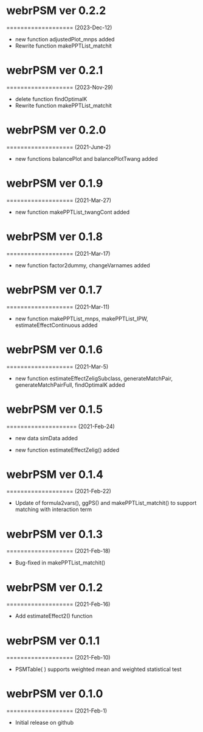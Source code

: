 # webrPSM ver 0.2.2
===================
(2023-Dec-12)

* new function adjustedPlot_mnps added
* Rewrite function makePPTList_matchit 

# webrPSM ver 0.2.1
===================
(2023-Nov-29)

* delete function findOptimalK 
* Rewrite function makePPTList_matchit  

# webrPSM ver 0.2.0
===================
(2021-June-2)

* new functions balancePlot and balancePlotTwang added


# webrPSM ver 0.1.9
===================
(2021-Mar-27)

* new function makePPTList_twangCont added

# webrPSM ver 0.1.8
===================
(2021-Mar-17)

* new function factor2dummy, changeVarnames added

# webrPSM ver 0.1.7
===================
(2021-Mar-11)

* new function makePPTList_mnps, makePPTList_IPW, estimateEffectContinuous added

# webrPSM ver 0.1.6
===================
(2021-Mar-5)

* new function estimateEffectZeligSubclass, generateMatchPair, generateMatchPairFull, findOptimalK added

# webrPSM ver 0.1.5
====================
(2021-Feb-24)

* new data simData added

* new function estimateEffectZelig() added

# webrPSM ver 0.1.4
===================
(2021-Feb-22)

* Update of formula2vars(), ggPS() and makePPTList_matchit() to support matching with interaction term

# webrPSM ver 0.1.3 
===================
(2021-Feb-18)

* Bug-fixed in makePPTList_matchit()

# webrPSM ver 0.1.2 
===================
(2021-Feb-16)

* Add estimateEffect2() function

# webrPSM ver 0.1.1 
===================
(2021-Feb-10)

* PSMTable( ) supports weighted mean and weighted statistical test


# webrPSM ver 0.1.0
===================
(2021-Feb-1)

* Initial release on github
